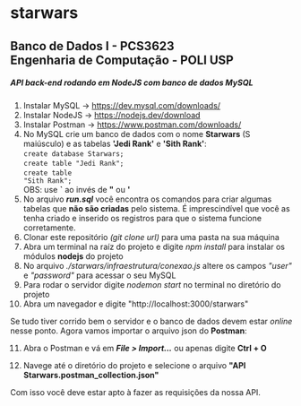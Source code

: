 <h1>starwars</h1>
<h2> Banco de Dados I - PCS3623
<br/>Engenharia de Computação - POLI USP </h2>

<h5>API back-end rodando em NodeJS com banco de dados MySQL</h5>

1) Instalar MySQL -> https://dev.mysql.com/downloads/
2) Instalar NodeJS -> https://nodejs.dev/download
3) Instalar Postman -> https://www.postman.com/downloads/
4) No MySQL crie um banco de dados com o nome <strong>Starwars</strong> (S maiúsculo) e as tabelas <strong>'Jedi Rank'</strong> e <strong>'Sith Rank'</strong>:
   <br/><code>create database Starwars;</code>
   <br/><code>create table "Jedi Rank";</code> 
   <br/><code>create table "Sith Rank";</code>
   <br/>OBS: use <strong>`</strong> ao invés de <strong>"</strong> ou <strong>'</strong>
5) No arquivo <strong>_run.sql_</strong> você encontra os comandos para criar algumas tabelas que <strong>não são criadas</strong> pelo sistema.
   É imprescindível que você as tenha criado e inserido os registros para que o sistema funcione corretamente.
6) Clonar este repositório _(git clone url)_ para uma pasta na sua máquina
7) Abra um terminal na raíz do projeto e digite _npm install_ para instalar os módulos <strong>nodejs</strong> do projeto
8) No arquivo _./starwars/infraestrutura/conexao.js_ altere os campos _"user"_ e _"password"_ para acessar o seu MySQL
9) Para rodar o servidor digite _nodemon start_ no terminal no diretório do projeto
10) Abra um navegador e digite "http://localhost:3000/starwars"

Se tudo tiver corrido bem o servidor e o banco de dados devem estar _online_ nesse ponto.
Agora vamos importar o arquivo json do <strong>Postman</strong>:

11) Abra o Postman e vá em <strong>_File > Import..._</strong> ou apenas digite <strong> Ctrl + O</strong>

12) Navege até o diretório do projeto e selecione o arquivo <strong>"API Starwars.postman_collection.json"</strong>

Com isso você deve estar apto à fazer as requisições da nossa API.